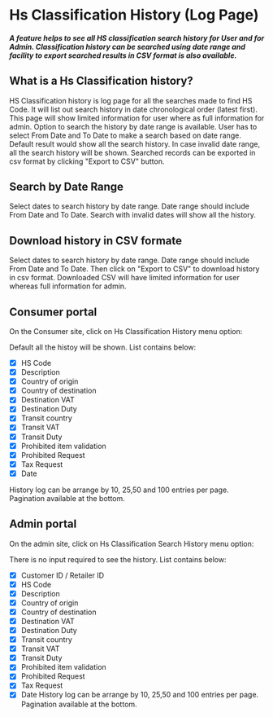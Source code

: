 # Hs Classification History (Log Page)
##### A feature helps to see all HS classification search history for User and for Admin. Classification history can be searched using date range and facility to export searched results in CSV format is also available.

## What is a Hs Classification history?
HS Classification history is log page for all the searches made to find HS Code. It will list out search history in date chronological order (latest first). This page will show limited information for user where as full information for admin. Option to search the history by date range is available. User has to select From Date and To Date to make a search based on date range. Default result would show all the search history. In case invalid date range, all the search history will be shown. Searched records can be exported in csv format by clicking "Export to CSV" button.

## Search by Date Range
Select dates to search history by date range. Date range should include From Date and To Date. Search with invalid dates will show all the history.

## Download history in CSV formate
Select dates to search history by date range. Date range should include From Date and To Date. Then click on "Export to CSV" to download history in csv format. Downloaded CSV will have limited information for user whereas full information for admin.

## Consumer portal
On the Consumer site, click on Hs Classification History menu option:

Default all the histoy will be shown. List contains below:
- [X] HS Code
- [X] Description
- [X] Country of origin
- [X] Country of destination
- [X] Destination VAT
- [X] Destination Duty
- [X] Transit country
- [X] Transit VAT
- [X] Transit Duty
- [X] Prohibited item validation
- [X] Prohibited Request
- [X] Tax Request
- [X] Date

History log can be arrange by 10, 25,50 and 100 entries per page. Pagination available at the bottom.

## Admin portal
On the admin site, click on Hs Classification Search History menu option:

There is no input required to see the history. List contains below:
- [X] Customer ID / Retailer ID
- [X] HS Code
- [X] Description
- [X] Country of origin
- [X] Country of destination
- [X] Destination VAT
- [X] Destination Duty
- [X] Transit country
- [X] Transit VAT
- [X] Transit Duty
- [X] Prohibited item validation
- [X] Prohibited Request
- [X] Tax Request
- [X] Date
History log can be arrange by 10, 25,50 and 100 entries per page. Pagination available at the bottom.
